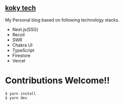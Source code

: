 ## [koky tech](https://kokinagai.com)

My Personal blog based on following technology stacks.

- Next.js(SSG)
- Recoil
- SWR
- Chakra UI
- TypeScript
- Firestore
- Vercel

# Contributions Welcome!!

```shell
$ yarn install
$ yarn dev
```

